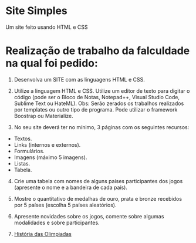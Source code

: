 # Site Simples
 Um site feito usando HTML e CSS

# Realização de trabalho da falculdade na qual foi pedido:

1. Desenvolva um SITE com as linguagens HTML e CSS.

2. Utilize a linguagem HTML e CSS. Utilize um editor de texto para digitar o código (pode ser o Bloco de Notas, Notepad++, Visual Studio Code, Sublime Text ou HateML). Obs: Serão zerados os trabalhos realizados por templates ou outro tipo de programa. Pode utilizar o framework Boostrap ou Materialize.

3. No seu site deverá ter no mínimo, 3 páginas com os seguintes recursos:
 * Textos.
 * Links (internos e externos).
 * Formulários.
 * Imagens (máximo 5 imagens).
 * Listas.
 * Tabela.

4. Crie uma tabela com nomes de alguns países participantes dos jogos (apresente o nome e a bandeira de cada país).

5. Mostre o quantitativo de medalhas de ouro, prata e bronze recebidos por 5 países (escolha 5 países aleatórios).

6. Apresente novidades sobre os jogos, comente sobre algumas modalidades e sobre participantes.

7.  <a href="[ATPS.html](https://luizidalino.github.io/Site-Simples/Códigos/ATPS.html)">História das Olimpiadas</a>

